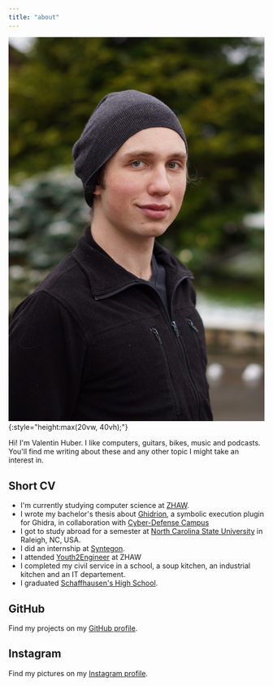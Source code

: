 ```yaml
---
title: "about"
---
```


![](./assets/valentin.jpeg){:style="height:max(20vw, 40vh);"}

Hi! I'm Valentin Huber. I like computers, guitars, bikes, music and podcasts. You'll find me writing about these and any other topic I might take an interest in.

## Short CV

- I'm currently studying computer science at [ZHAW](https://zhaw.ch).
- I wrote my bachelor's thesis about [Ghidrion](/ghidrion), a symbolic execution plugin for Ghidra, in collaboration with [Cyber-Defense Campus](https://cydcampus.ch)
- I got to study abroad for a semester at [North Carolina State University](https://ncsu.edu) in Raleigh, NC, USA.
- I did an internship at [Syntegon](https://syntegon.com).
- I attended [Youth2Engineer](https://www.zhaw.ch/en/engineering/study/pre-college/) at ZHAW 
- I completed my civil service in a school, a soup kitchen, an industrial kitchen and an IT departement.
- I graduated [Schaffhausen's High School](https://kanti.sh.ch).

## GitHub
Find my projects on my [GitHub profile](https://github.com/riesentoaster).

## Instagram
Find my pictures on my [Instagram profile](https://instagram.com/valentinchuber).